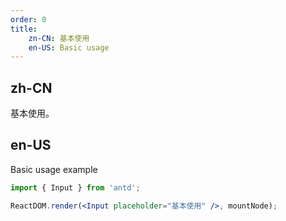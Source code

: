 ```yaml
---
order: 0
title:
    zn-CN: 基本使用
    en-US: Basic usage
---
```


## zh-CN

基本使用。

## en-US

Basic usage example

````jsx
import { Input } from 'antd';

ReactDOM.render(<Input placeholder="基本使用" />, mountNode);
````
